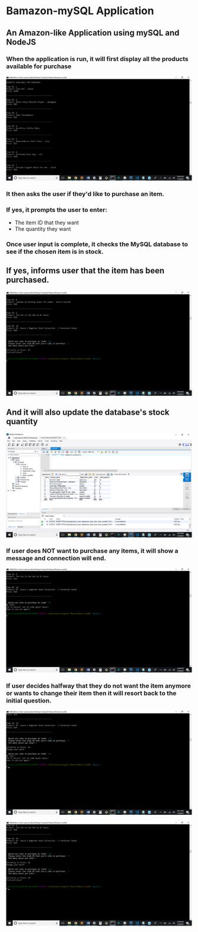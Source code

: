 # Bamazon-mySQL Application


## An Amazon-like Application using mySQL and NodeJS


### When the application is run, it will first display all the products available for purchase

![](images/1display.png)

### It then asks the user if they'd like to purchase an item.

### If yes, it prompts the user to enter:
* The item ID that they want
* The quantity they want

### Once user input is complete, it checks the MySQL database to see if the chosen item is in stock.
## If yes, informs user that the item has been purchased.

![](images/2itemPurchased.png)

## And it will also update the database's stock quantity

![](images/3quantityUpdate.png)

### If user does NOT want to purchase any items, it will show a message and connection will end.

![](images/4noPurchase.png)

### If user decides halfway that they do not want the item anymore or wants to change their item then it will resort back to the initial question.

![](images/5nevermind.png)

![](images/6changeYourMind.png)